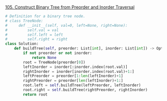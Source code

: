 [105. Construct Binary Tree from Preorder and Inorder Traversal](https://leetcode.com/problems/construct-binary-tree-from-preorder-and-inorder-traversal/)

```py
# Definition for a binary tree node.
# class TreeNode:
#     def __init__(self, val=0, left=None, right=None):
#         self.val = val
#         self.left = left
#         self.right = right
class Solution:
    def buildTree(self, preorder: List[int], inorder: List[int]) -> Optional[TreeNode]:
        if not preorder or not inorder:
            return None
        root = TreeNode(preorder[0])
        leftInorder = inorder[:inorder.index(root.val)]
        rightInorder = inorder[inorder.index(root.val)+1:]
        leftPreorder = preorder[1:len(leftInorder)+1]
        rightPreorder = preorder[len(leftInorder)+1:]
        root.left = self.buildTree(leftPreorder, leftInorder)
        root.right = self.buildTree(rightPreorder, rightInorder)
        return root
```

